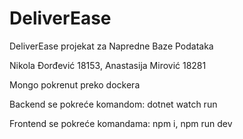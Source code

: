 # DeliverEase
DeliverEase projekat za Napredne Baze Podataka

Nikola Đorđević 18153, Anastasija Mirović 18281

Mongo pokrenut preko dockera

Backend se pokreće komandom: dotnet watch run

Frontend se pokreće komandama: npm i, npm run dev
